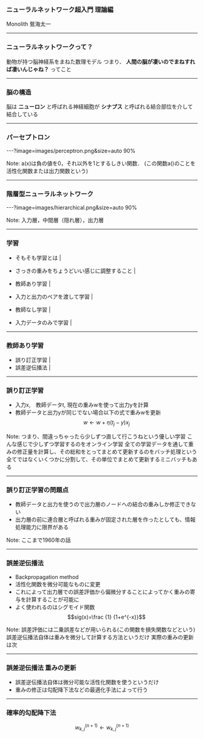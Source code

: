 ### ニューラルネットワーク超入門 理論編

Monolith 鴛海太一

---

### ニューラルネットワークって？

動物が持つ脳神経系をまねた数理モデル
つまり、
**人間の脳が凄いのでまねすれば凄いんじゃね？**
ってこと

---

### 脳の構造

脳は **ニューロン** と呼ばれる神経細胞が **シナプス** と呼ばれる結合部位を介して結合している

---

### パーセプトロン

---?image=images/perceptron.png&size=auto 90%

Note:
a(x)は負の値を0，それ以外を1とするしきい関数．
(この関数a()のことを活性化関数または出力関数という)

---

### 階層型ニューラルネットワーク

---?image=images/hierarchical.png&size=auto 90%

Note:
入力層，中間層（隠れ層），出力層

---

### 学習

- そもそも学習とは                          |
 - さっきの重みをちょうどいい感じに調整すること |

- 教師あり学習                              |
 - 入力と出力のペアを渡して学習                 |
- 教師なし学習                                  |
 - 入力データのみで学習                            |

---

### 教師あり学習

- 誤り訂正学習 |
- 誤差逆伝播法 |

---

### 誤り訂正学習

- 入力x,　教師データt, 現在の重みwを使って出力yを計算
- 教師データと出力yが同じでない場合以下の式で重みwを更新
 $$w \gets w + \eta(t_j-y)x_j$$

Note:
つまり、間違っちゃったら少しずつ直して行こうねという優しい学習
こんな感じで少しずつ学習するのをオンライン学習
全ての学習データを通して重みの修正量を計算し、その総和をとってまとめて更新するのをバッチ処理という
全てではなくいくつかに分割して、その単位でまとめて更新するミニバッチもある

---

### 誤り訂正学習の問題点

- 教師データと出力を使うので出力層のノードへの結合の重みしか修正できない
- 出力層の前に連合層と呼ばれる重みが固定された層を作ったとしても、情報処理能力に限界がある

Note:
ここまで1960年の話

---

### 誤差逆伝播法

- Backpropagation method
- 活性化関数を微分可能なものに変更
 - これによって出力層での誤差評価から偏微分することによってかく重みの寄与を計算することが可能に
 - よく使われるのはシグモイド関数
 $$sig(x)=\frac {1} {1+e^{-x}}$$

Note:
誤差評価には二乗誤差などが用いられる(この関数を損失関数などという)
誤差逆伝播法自体は重みを微分して計算する方法というだけ
実際の重みの更新は次

---

### 誤差逆伝播法 重みの更新

- 誤差逆伝播法自体は微分可能な活性化関数を使うというだけ
- 重みの修正は勾配降下法などの最適化手法によって行う

---

### 確率的勾配降下法


$$w_{k,j}^{(n+1)} \gets w_{k,j}^{(n+1)}$$
